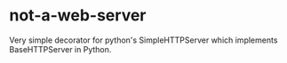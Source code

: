 not-a-web-server
================

Very simple decorator for python's SimpleHTTPServer which implements BaseHTTPServer in Python.
